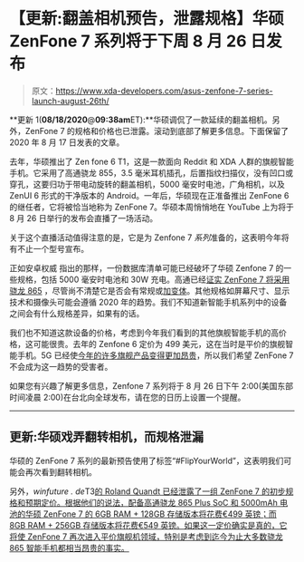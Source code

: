 # 【更新:翻盖相机预告，泄露规格】华硕 ZenFone 7 系列将于下周 8 月 26 日发布

> 原文：<https://www.xda-developers.com/asus-zenfone-7-series-launch-august-26th/>

**更新 1(****08/18/2020****@****09:38am****ET):**华硕调侃了一款延续的翻盖相机。另外，ZenFone 7 的规格和价格也已泄露。滚动到底部了解更多信息。下面保留了 2020 年 8 月 17 日发表的文章。

去年，华硕推出了 Zen fone 6 T1，这是一款面向 Reddit 和 XDA 人群的旗舰智能手机。它采用了高通骁龙 855，3.5 毫米耳机插孔，后置指纹扫描仪，没有凹口或穿孔，这要归功于带电动旋转的翻盖相机，5000 毫安时电池，广角相机，以及 ZenUI 6 形式的干净版本的 Android。一年后，华硕现在正准备推出 ZenFone 6 的继任者，它将被恰当地称为 ZenFone 7。华硕本周悄悄地在 YouTube 上为将于 8 月 26 日举行的发布会直播了一场活动。

关于这个直播活动值得注意的是，它是为 Zenfone 7 *系列*准备的，这表明今年将有不止一个型号宣布。

正如安卓权威 指出的那样，一份数据库清单可能已经破坏了华硕 Zenfone 7 的一些规格，包括 5000 毫安时电池和 30W 充电。高通已经[证实 ZenFone 7 将采用骁龙 865](https://www.xda-developers.com/17-announced-upcoming-smartphones-qualcomm-snapdragon-865/) ，尽管尚不清楚它是否会有常规或[加变体](https://www.xda-developers.com/qualcomm-snapdragon-865-plus-launch/)。其他规格如屏幕尺寸、显示技术和摄像头可能会遵循 2020 年的趋势。我们不知道新智能手机系列中的设备之间会有什么规格差异，如果有的话。

我们也不知道这款设备的价格，考虑到今年我们看到的其他旗舰智能手机的高价格，这可能很贵。去年的 Zenfone 6 定价为 499 美元，这在当时是平价的旗舰智能手机。5G 已经使[今年的许多旗舰产品变得更加昂贵](https://www.xda-developers.com/5g-push-unintentionally-killed-flagship-killer-this-year/)，所以我们希望 ZenFone 7 不会成为这一趋势的受害者。

如果您有兴趣了解更多信息，Zenfone 7 系列将于 8 月 26 日下午 2:00(美国东部时间凌晨 2:00)在台北向全球发布，请在您的日历上设置一个提醒。

* * *

## 更新:华硕戏弄翻转相机，而规格泄漏

华硕的 ZenFone 7 系列的最新预告使用了标签“#FlipYourWorld”，这表明我们可能会再次看到翻转相机。

另外，*winfuture . de*T3[的 Roland Quandt 已经泄露了一组 ZenFone 7 的初步规格和预期定价。根据他们的说法，配备高通骁龙 865 Plus SoC 和 5000mAh 电池的华硕 ZenFone 7 的 6GB RAM + 128GB 存储版本将花费€499 英镑；而 8GB RAM + 256GB 存储版本将花费€549 英镑。如果这一定价确实是真的，它将使 ZenFone 7 再次进入平价旗舰机领域，特别是考虑到迄今为止大多数骁龙 865 智能手机都相当昂贵的事实。](https://twitter.com/rquandt/status/1295657053462175745)